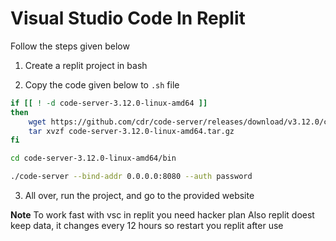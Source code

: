 <h1>Visual Studio Code In Replit</h1>

Follow the steps given below

1. Create a replit project in bash

2. Copy the code given below to `.sh` file

```sh
if [[ ! -d code-server-3.12.0-linux-amd64 ]]
then
    wget https://github.com/cdr/code-server/releases/download/v3.12.0/code-server-3.12.0-linux-amd64.tar.gz
    tar xvzf code-server-3.12.0-linux-amd64.tar.gz
fi

cd code-server-3.12.0-linux-amd64/bin

./code-server --bind-addr 0.0.0.0:8080 --auth password
```

3. All over, run the project, and go to the provided website

**Note**
To work fast with vsc in replit you need hacker plan
Also replit doest keep data, it changes every 12 hours so restart you replit after use
